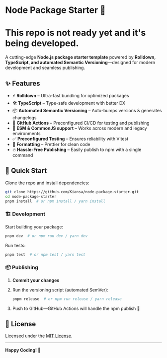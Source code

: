 # Node Package Starter 🚀

# This repo is not ready yet and it's being developed.

A cutting-edge **Node.js package starter template** powered by **Rolldown, TypeScript, and automated Semantic Versioning**—designed for modern development and seamless publishing.

## ✨ Features

- ⚡ **Rolldown** – Ultra-fast bundling for optimized packages
- 🛠 **TypeScript** – Type-safe development with better DX
- 📦 **Automated Semantic Versioning** – Auto-bumps versions & generates changelogs
- 🚀 **GitHub Actions** – Preconfigured CI/CD for testing and publishing
- 🔄 **ESM & CommonJS support** – Works across modern and legacy environments
- ✅ **Preconfigured Testing** – Ensures reliability with Vitest
- 🧹 **Formatting** – Prettier for clean code
- 🔥 **Hassle-Free Publishing** – Easily publish to npm with a single command

## 🚀 Quick Start

Clone the repo and install dependencies:

```sh
git clone https://github.com/Kiansa/node-package-starter.git
cd node-package-starter
pnpm install  # or npm install / yarn install
```

### 🏗 Development

Start building your package:

```sh
pnpm dev  # or npm run dev / yarn dev
```

Run tests:

```sh
pnpm test  # or npm test / yarn test
```

### 📦 Publishing

1. **Commit your changes**
2. Run the versioning script (automated SemVer):

   ```sh
   pnpm release  # or npm run release / yarn release
   ```

3. Push to GitHub—GitHub Actions will handle the npm publish 🚀

## 📜 License

Licensed under the [MIT License](./LICENSE).

---

**Happy Coding! 🎉**
